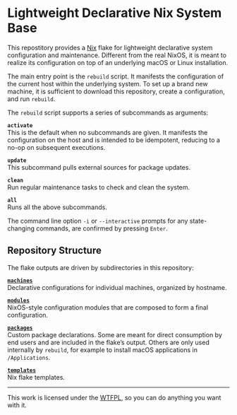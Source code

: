 Lightweight Declarative Nix System Base
=======================================

This repostitory provides a [Nix](https://nixos.org/) flake for lightweight declarative 
system configuration and maintenance. Different from the real NixOS, it is meant to realize 
its configuration on top of an underlying macOS or Linux installation.

The main entry point is the `rebuild` script. It manifests the configuration of the current 
host within the underlying system. To set up a brand new machine, it is sufficient to 
download this repository, create a configuration, and run `rebuild`.

The `rebuild` script supports a series of subcommands as arguments:

**`activate`**  
This is the default when no subcommands are given. It manifests the configuration on the host 
and is intended to be idempotent, reducing to a no-op on subsequent executions.

**`update`**  
This subcommand pulls external sources for package updates.

**`clean`**  
Run regular maintenance tasks to check and clean the system.

**`all`**  
Runs all the above subcommands.

The command line option `-i` or `--interactive` prompts for any state-changing commands, 
are confirmed by pressing `Enter`.

Repository Structure
--------------------

The flake outputs are driven by subdirectories in this repository:

**[`machines`](/machines)**  
Declarative configurations for individual machines, organized by hostname.

**[`modules`](/modules)**  
NixOS-style configuration modules that are composed to form a final configuration.

**[`packages`](/packages)**  
Custom package declarations. Some are meant for direct consumption by end users and are 
included in the flake’s output. Others are only used internally by `rebuild`, for example to 
install macOS applications in `/Applications`.

**[`templates`](/templates)**  
Nix flake templates.

___
This work is licensed under the [WTFPL](http://www.wtfpl.net/), so you can do anything you 
want with it.
